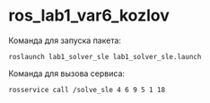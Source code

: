 # ros_lab1_var6_kozlov
Команда для запуска пакета:
```
roslaunch lab1_solver_sle lab1_solver_sle.launch
```
Команда для вызова сервиса:
```
rosservice call /solve_sle 4 6 9 5 1 18
```
